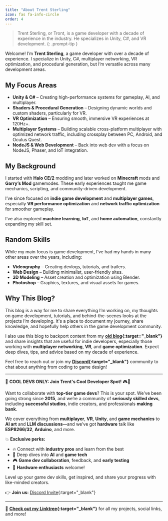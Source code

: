 ```yaml
---
title: "About Trent Sterling"
icon: fas fa-info-circle
order: 4
---
```


> Trent Sterling, or Tront, is a game developer with a decade of experience in the industry. He specializes in Unity, C#, and VR development.
{: .prompt-tip }

Welcome! I’m **Trent Sterling**, a game developer with over a decade of experience. I specialize in Unity, C#, multiplayer networking, VR optimization, and procedural generation, but I’m versatile across many development areas.

## My Focus Areas

- **Unity & C#** – Creating high-performance systems for gameplay, AI, and multiplayer.
- **Shaders & Procedural Generation** – Designing dynamic worlds and custom shaders, particularly for VR.
- **VR Optimization** – Ensuring smooth, immersive VR experiences at 120Hz+.
- **Multiplayer Systems** – Building scalable cross-platform multiplayer with optimized network traffic, including crossplay between PC, Android, and Oculus Quest.
- **NodeJS & Web Development** – Back into web dev with a focus on NodeJS, Phaser, and IoT integration.

## My Background

I started with **Halo CE/2** modding and later worked on **Minecraft** mods and **Garry’s Mod** gamemodes. These early experiences taught me game mechanics, scripting, and community-driven development.

I’ve since focused on **indie game development** and **multiplayer games**, especially **VR performance optimization** and **network traffic optimization** for smoother gameplay.

I’ve also explored **machine learning**, **IoT**, and **home automation**, constantly expanding my skill set.

## Random Skills

While my main focus is game development, I’ve had my hands in many other areas over the years, including:

- **Videography** – Creating devlogs, tutorials, and trailers.
- **Web Design** – Building minimalist, user-friendly sites.
- **3D Modeling** – Asset creation and optimization using Blender.
- **Photoshop** – Graphics, textures, and visual assets for games.

## Why This Blog?

This blog is a way for me to share everything I’m working on, my thoughts on game development, tutorials, and behind-the-scenes looks at the projects I’m developing. It's a place to document my journey, share knowledge, and hopefully help others in the game development community.

I also use this blog to backport content from my **[old blog](http://old.trentsterling.com/){:target="_blank"}** and share insights that are useful for indie developers, especially those working with **multiplayer networking**, **VR**, and **game optimization**. Expect deep dives, tips, and advice based on my decade of experience.

Feel free to reach out or join my **[Discord](https://discord.gg/0hyoWZyM6y7kkFCN){:target="_blank"}** community to chat about anything from coding to game design!

---
👾 **COOL DEVS ONLY: Join Trent's Cool Developer Spot!** 🎮🥽

Want to collaborate with **top-tier game devs**? This is your spot. We've been going strong since **2015**, and we’re a community of **seriously skilled devs**, including **successful studios**, indie creators, and professionals **making bank**.

We cover everything from **multiplayer**, **VR**, **Unity**, and **game mechanics** to **AI art** and **LLM discussions**—and we’ve got **hardware** talk like **ESP8266/32**, **Arduino**, and more.

💥 **Exclusive perks:**
- 🔥 Connect with **industry pros** and learn from the best
- 🤖 Deep dives into **AI** and **game tech**
- 🎮 **Game dev collaboration**, feedback, and **early testing**
- 🦾 **Hardware enthusiasts** welcome!

Level up your game dev skills, get inspired, and share your progress with like-minded creators.

👉 **Join us:** [Discord Invite](https://discord.gg/0hyoWZyM6y7kkFCN){:target="_blank"}

---

🔗 **[Check out my Linktree](https://tront.xyz/){:target="_blank"}** for all my projects, social links, and more!
